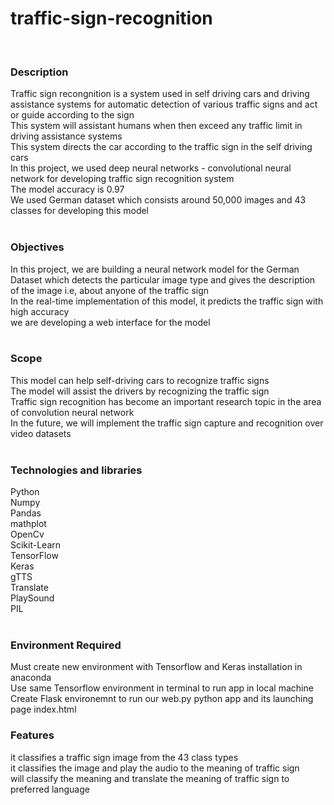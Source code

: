 <h1> traffic-sign-recognition </h1>

</br>
<h3> Description </h3>
Traffic sign recongnition is a system used in self driving cars and driving assistance systems for automatic detection of various traffic signs and act or guide according to the sign</br>
This system will assistant humans when then exceed any traffic limit in driving assistance systems </br>
This system directs the car according to the traffic sign in the self driving cars </br>
In this project, we used deep neural networks - convolutional neural network  for developing traffic sign recognition system </br>
The model accuracy is 0.97  </br> 
We used German dataset which consists around 50,000 images and 43 classes for developing this model </br>
</br>
<h3> Objectives </h3>
In this project, we are building a neural network model for the German Dataset which detects the particular image type and gives the description of the image i.e, about anyone of the traffic sign </br>
In the real-time implementation of this model, it predicts the traffic sign with high accuracy </br>
we are developing a web interface for the model </br>
</br>
<h3> Scope </h3>
This model can help self-driving cars to recognize traffic signs </br>
The model will assist the drivers by recognizing the traffic sign </br>
Traffic sign recognition has become an important research topic in the area of convolution neural network </br>
In the future, we will implement the traffic sign capture and  recognition over video datasets </br>
</br> 
<h3> Technologies and libraries </h3>
Python </br>
Numpy </br>
Pandas </br>
mathplot </br>
OpenCv </br>
Scikit-Learn </br>
TensorFlow </br>
Keras </br>
gTTS </br>
Translate </br>
PlaySound </br>
PIL </br>
</br>
<h3> Environment Required </h3>
Must create new environment with Tensorflow and Keras installation in anaconda </br>
Use same Tensorflow environment in terminal to run app in local machine </br>
Create Flask environemnt to run our web.py python app and its launching page index.html </br>

<h3> Features </h3>
it classifies a traffic sign image from the 43 class types </br>
it classifies the image and play the audio to the meaning of traffic sign </br>
will classify the meaning and translate the meaning of traffic sign to preferred language </br>
